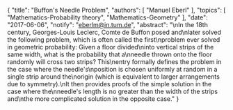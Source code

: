 {
    "title": "Buffon's Needle Problem",
    "authors": [
        "Manuel Eberl"
    ],
    "topics": [
        "Mathematics-Probability theory",
        "Mathematics-Geometry"
    ],
    "date": "2017-06-06",
    "notify": "eberlm@in.tum.de",
    "abstract": "\nIn the 18th century, Georges-Louis Leclerc, Comte de Buffon posed and\nlater solved the following problem, which is often called the first\nproblem ever solved in geometric probability: Given a floor divided\ninto vertical strips of the same width, what is the probability that a\nneedle thrown onto the floor randomly will cross two strips?  This\nentry formally defines the problem in the case where the needle's\nposition is chosen uniformly at random in a single strip around the\norigin (which is equivalent to larger arrangements due to symmetry).\nIt then provides proofs of the simple solution in the case where the\nneedle's length is no greater than the width of the strips and\nthe more complicated solution in the opposite case."
}